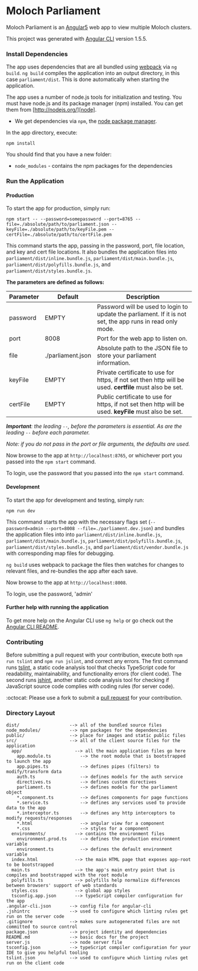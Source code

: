 # Moloch Parliament

Moloch Parliament is an [Angular5][angular] web app to view multiple Moloch clusters.

This project was generated with [Angular CLI][angularcli] version 1.5.5.


### Install Dependencies

The app uses dependencies that are all bundled using [webpack][webpack] via `ng build`. `ng build` compiles the application into an output directory, in this case `parliament/dist`. This is done automatically when starting the application.

The app uses a number of node.js tools for initialization and testing. You must have node.js and its package manager (npm) installed. You can get them from [http://nodejs.org/][node].

* We get dependencies via `npm`, the [node package manager][npm].

In the app directory, execute:

```
npm install
```

You should find that you have a new folder:

* `node_modules` - contains the npm packages for the dependencies


### Run the Application

#### Production

To start the app for production, simply run:
```
npm start -- --password=somepassword --port=8765 --file=./absolute/path/to/parliament.json --keyFile=./absolute/path/to/keyFile.pem --certFile=./absolute/path/to/certFile.pem
```
This command starts the app, passing in the password, port, file location, and key and cert file locations. It also bundles the application files into `parliament/dist/inline.bundle.js`, `parliament/dist/main.bundle.js`, `parliament/dist/polyfills.bundle.js`, and `parliament/dist/styles.bundle.js`.

**The parameters are defined as follows:**

| Parameter | Default | Description |
| --------- | ------- | ----------- |
| password  | EMPTY   | Password will be used to login to update the parliament. If it is not set, the app runs in read only mode. |
| port      | 8008    | Port for the web app to listen on. |
| file      | ./parliament.json | Absolute path to the JSON file to store your parliament information. |
| keyFile   | EMPTY   | Private certificate to use for https, if not set then http will be used. **certfile** must also be set. |
| certFile  | EMPTY   | Public certificate to use for https, if not set then http will be used. **keyFile** must also be set. |

_**Important**: the leading `--`, before the parameters is essential. As are the leading `--` before each parameter._

_Note: if you do not pass in the port or file arguments, the defaults are used._

Now browse to the app at `http://localhost:8765`, or whichever port you passed into the `npm start` command.

To login, use the password that you passed into the `npm start` command.

#### Development

To start the app for development and testing, simply run:
```
npm run dev
```

This command starts the app with the necessary flags set (`--password=admin --port=8008 --file=./parliament.dev.json`) and bundles the application files into into `parliament/dist/inline.bundle.js`, `parliament/dist/main.bundle.js`, `parliament/dist/polyfills.bundle.js`, `parliament/dist/styles.bundle.js`, and `parliament/dist/vendor.bundle.js` with corresponding map files for debugging.

`ng build` uses webpack to package the files then watches for changes to relevant files, and re-bundles the app after each save.

Now browse to the app at `http://localhost:8008`.

To login, use the password, 'admin'

#### Further help with running the application

To get more help on the Angular CLI use `ng help` or go check out the [Angular CLI README](https://github.com/angular/angular-cli/blob/master/README.md).


### Contributing
Before submitting a pull request with your contribution, execute both `npm run tslint` and `npm run jslint`, and correct any errors. The first command runs [tslint][tslint], a static code analysis tool that checks TypeScript code for readability, maintainability, and functionality errors (for client code). The second runs [jshint][jshint], another static code analysis tool for checking if JavaScript source code complies with coding rules (for server code).

:octocat: Please use a fork to submit a [pull request](https://help.github.com/articles/creating-a-pull-request/) for your contribution.


### Directory Layout
```
dist/                   --> all of the bundled source files
node_modules/           --> npm packages for the dependencies
public/                 --> place for images and static public files
src/                    --> all of the client source files for the application
  app/                    --> all the main application files go here
    app.module.ts           --> the root module that is bootstrapped to launch the app
    app.pipes.ts            --> defines pipes (filters) to modify/transform data
    auth.ts                 --> defines models for the auth service
    directives.ts           --> defines custom directives
    parliament.ts           --> defines models for the parliament object
    *.component.ts          --> defines components for page functions
    *.service.ts            --> defines any services used to provide data to the app
    *.interceptor.ts        --> defines any http interceptors to modify requests/responses
    *.html                  --> angular view for a component
    *.css                   --> styles for a component
  environments/           --> contains the environment files
    environment.prod.ts     --> defines the production environment variable
    environment.ts          --> defines the default environment variable
  index.html              --> the main HTML page that exposes app-root to be bootstrapped
  main.ts                 --> the app's main entry point that is compiles and bootstrapped with the root module
  polyfills.ts            --> polyfills help normalize differences between browsers' support of web standards
  styles.css              --> global app styles
  tsconfig.app.json       --> typeScript compiler configuration for the app
.angular-cli.json       --> config file for angular-cli
.jshintrc               --> used to configure which linting rules get run on the server code
.gitignore              --> makes sure autogenerated files are not committed to source control
package.json            --> project identity and dependencies
README.md               --> basic docs for the project
server.js               --> node server file
tsconfig.json           --> typeScript compiler configuration for your IDE to give you helpful tooling
tslint.json             --> used to configure which linting rules get run on the client code
```

[angular]: https://angular.io/
[angularcli]: https://github.com/angular/angular-cli
[webpack]: https://webpack.github.io/
[node]: https://nodejs.org
[npm]: https://www.npmjs.org/
[tslint]: https://github.com/palantir/tslint
[jshint]: https://github.com/jshint/jshint
